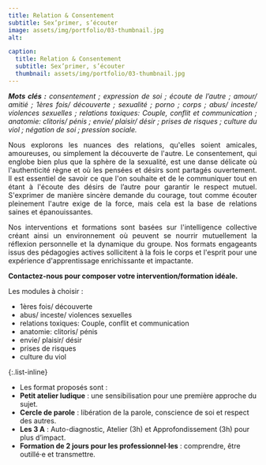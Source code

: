 ```yaml
---
title: Relation & Consentement
subtitle: Sex’primer, s’écouter
image: assets/img/portfolio/03-thumbnail.jpg
alt: 

caption:
  title: Relation & Consentement
  subtitle: Sex’primer, s’écouter
  thumbnail: assets/img/portfolio/03-thumbnail.jpg
---
```

<p style="text-align: justify;"><em><strong>Mots clés :</strong> consentement ; expression de soi ; écoute de l’autre ; amour/ amitié ; 1ères fois/ découverte ; sexualité ; porno ; corps ; abus/ inceste/ violences sexuelles ; relations toxiques: Couple, conflit et communication ; anatomie: clitoris/ pénis ; envie/ plaisir/ désir ; prises de risques ; culture du viol ; négation de soi ; pression sociale.</em></p>

<p style="text-align: justify;">Nous explorons les nuances des relations, qu'elles soient amicales, amoureuses, ou simplement la découverte de l'autre. Le consentement, qui englobe bien plus que la sphère de la sexualité, est une danse délicate où l'authenticité règne et où les pensées et désirs sont partagés ouvertement. Il est essentiel de savoir ce que l'on souhaite et de le communiquer tout en étant à l'écoute des désirs de l’autre pour garantir le respect mutuel. S'exprimer de manière sincère demande du courage, tout comme écouter pleinement l'autre exige de la force, mais cela est la base de relations saines et épanouissantes.</p> 

<p style="text-align: justify;">Nos interventions et formations sont basées sur l'intelligence collective créant ainsi un environnement où peuvent se nourrir mutuellement la réflexion personnelle et la dynamique du groupe. Nos formats engageants issus des pédagogies actives sollicitent à la fois le corps et l'esprit pour une expérience d'apprentissage enrichissante et impactante.</p> 

**Contactez-nous pour composer votre intervention/formation idéale.**

<p style="text-align: left;">Les modules à choisir :</p>

<ul class="left-align">
    <li>1ères fois/ découverte</li>
    <li>abus/ inceste/ violences sexuelles</li>
    <li>relations toxiques: Couple, conflit et communication</li>
    <li>anatomie: clitoris/ pénis</li>
    <li>envie/ plaisir/ désir</li>
    <li>prises de risques</li>
    <li>culture du viol</li>
  
</ul>

{:.list-inline}
- Les format proposés sont :
- **Petit atelier ludique** : une sensibilisation pour une première approche du sujet.
- **Cercle de parole** : libération de la parole, conscience de soi et respect des autres.
- **Les 3 A** : Auto-diagnostic, Atelier (3h) et Approfondissement (3h) pour plus d’impact.
- **Formation de 2 jours pour les professionnel·les** : comprendre, être outillé·e et transmettre.